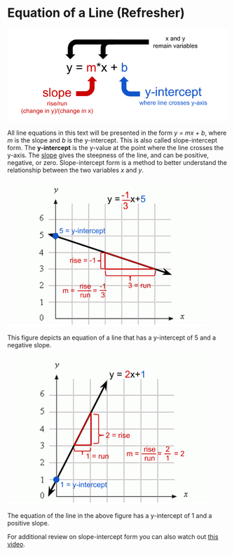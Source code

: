 <!-- Copyright (C)  Google, Runestone Interactive LLC
  This work is licensed under the Creative Commons Attribution-ShareAlike 4.0
  International License. To view a copy of this license, visit
  http://creativecommons.org/licenses/by-sa/4.0/. -->

Equation of a Line (Refresher)
==============================

![Slope intercept form: y equals m times x plus b.](figures/equation_of_a_line.png)

All line equations in this text will be presented in the form *y = mx +
b*, where *m* is the slope and *b* is the y-intercept. This is also
called slope-intercept form. The **y-intercept** is the y-value at the
point where the line crosses the y-axis. The [slope](interpreting_slope.md) gives the steepness of the line, and can be positive, negative, or zero.
Slope-intercept form is a method to better understand the relationship
between the two variables *x* and *y*.

![A graph of the equation y equals negative one third times x plus five and the slope is negative.](figures/negative_slope.png)

This figure depicts an equation of a line that has a y-intercept of 5
and a negative slope.

![A graph of the equation of y equals 2 times x plus one.](figures/positive_slope.png)

The equation of the line in the above figure has a y-intercept of 1 and
a positive slope.

For additional review on slope-intercept form you can also watch out
[this
video](https://www.khanacademy.org/math/algebra/x2f8bb11595b61c86:forms-of-linear-equations/x2f8bb11595b61c86:intro-to-slope-intercept-form/v/slope-intercept-form).
